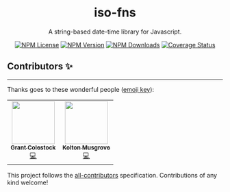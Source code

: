 <p align="center">
  <h1 align="center">iso-fns</h1>
  <p align="center">A string-based date-time library for Javascript.</p>
</p>
<p align="center">
<a href="https://github.com/rubber-duck-software/iso-fns/blob/release/LICENSE"><img src="https://img.shields.io/npm/l/iso-fns.svg?" alt="NPM License"></a>
<a href="https://www.npmjs.com/package/iso-fns"><img src="https://img.shields.io/npm/v/iso-fns.svg?style=flat" alt="NPM Version"></a>
<a href="https://www.npmjs.com/package/iso-fns"><img src="https://img.shields.io/npm/dw/iso-fns.svg?style=flat" alt="NPM Downloads"></a>
<a href="https://coveralls.io/github/rubber-duck-software/iso-fns?branch=release"><img src="https://coveralls.io/repos/github/rubber-duck-software/iso-fns/badge.svg?branch=release" alt="Coverage Status"></a>
</p>

## Contributors ✨

---

Thanks goes to these wonderful people ([emoji key](https://allcontributors.org/docs/en/emoji-key)):

<!-- ALL-CONTRIBUTORS-LIST:START - Do not remove or modify this section -->
<!-- prettier-ignore-start -->
<!-- markdownlint-disable -->
<table>
  <tr>
    <td align="center"><a href="https://github.com/rubber-duck-software"><img src="https://avatars.githubusercontent.com/u/25811049?v=4?s=100" width="100px;" alt=""/><br /><sub><b>Grant Colestock</b></sub></a><br /><a href="https://github.com/rubber-duck-software/iso-fns/commits?author=rubber-duck-software" title="Code">💻</a></td>
    <td align="center"><a href="https://github.com/kolton-musgrove"><img src="https://avatars.githubusercontent.com/u/78399413?v=4?s=100" width="100px;" alt=""/><br /><sub><b>Kolton Musgrove</b></sub></a><br /><a href="https://github.com/rubber-duck-software/iso-fns/commits?author=kolton-musgrove" title="Code">💻</a></td>
  </tr>
</table>

<!-- markdownlint-restore -->
<!-- prettier-ignore-end -->

<!-- ALL-CONTRIBUTORS-LIST:END -->

This project follows the [all-contributors](https://github.com/all-contributors/all-contributors) specification. Contributions of any kind welcome!
